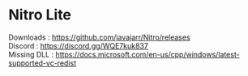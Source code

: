 # Nitro Lite
Downloads   : https://github.com/javajarr/Nitro/releases  
Discord     : https://discord.gg/WQE7kuk837  
Missing DLL : https://docs.microsoft.com/en-us/cpp/windows/latest-supported-vc-redist
